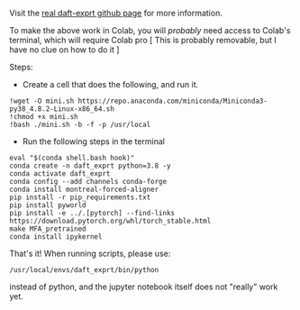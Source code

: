 Visit the [real daft-exprt github page](https://github.com/ubisoft/ubisoft-laforge-daft-exprt) for more information.

To make the above work in Colab, you will *probably* need access to Colab's terminal, which will require Colab pro
  [ This is probably removable, but I have no clue on how to do it ]
  
Steps:
- Create a cell that does the following, and run it.
```
!wget -O mini.sh https://repo.anaconda.com/miniconda/Miniconda3-py38_4.8.2-Linux-x86_64.sh
!chmod +x mini.sh
!bash ./mini.sh -b -f -p /usr/local
```
- Run the following steps in the terminal
```
eval "$(conda shell.bash hook)" 
conda create -n daft_exprt python=3.8 -y 
conda activate daft_exprt
conda config --add channels conda-forge
conda install montreal-forced-aligner
pip install -r pip_requirements.txt
pip install pyworld
pip install -e ../.[pytorch] --find-links https://download.pytorch.org/whl/torch_stable.html
make MFA_pretrained
conda install ipykernel
```

That's it! When running scripts, please use:
```
/usr/local/envs/daft_exprt/bin/python
```
instead of python, and the jupyter notebook itself does not "really" work yet.
